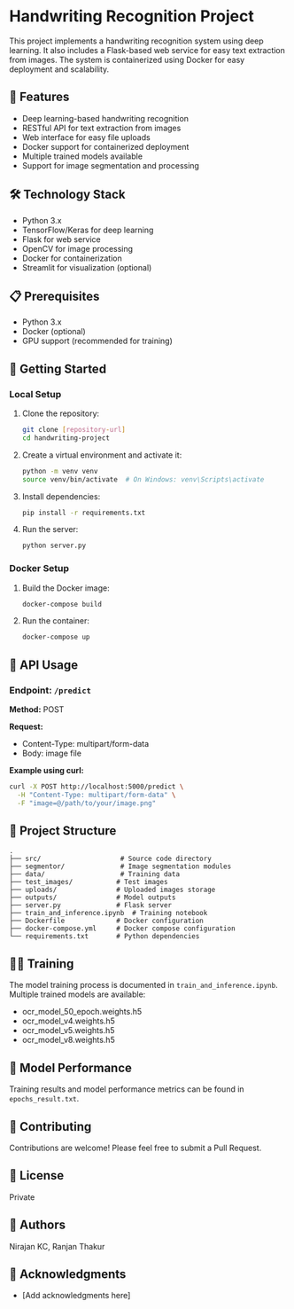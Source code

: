 # Handwriting Recognition Project

This project implements a handwriting recognition system using deep learning. It also includes a Flask-based web service for easy text extraction from images. The system is containerized using Docker for easy deployment and scalability.

## 🌟 Features

- Deep learning-based handwriting recognition
- RESTful API for text extraction from images
- Web interface for easy file uploads 
- Docker support for containerized deployment
- Multiple trained models available
- Support for image segmentation and processing

## 🛠️ Technology Stack

- Python 3.x
- TensorFlow/Keras for deep learning
- Flask for web service
- OpenCV for image processing
- Docker for containerization
- Streamlit for visualization (optional)

## 📋 Prerequisites

- Python 3.x
- Docker (optional)
- GPU support (recommended for training)

## 🚀 Getting Started

### Local Setup

1. Clone the repository:
   ```bash
   git clone [repository-url]
   cd handwriting-project
   ```

2. Create a virtual environment and activate it:
   ```bash
   python -m venv venv
   source venv/bin/activate  # On Windows: venv\Scripts\activate
   ```

3. Install dependencies:
   ```bash
   pip install -r requirements.txt
   ```

4. Run the server:
   ```bash
   python server.py
   ```

### Docker Setup

1. Build the Docker image:
   ```bash
   docker-compose build
   ```

2. Run the container:
   ```bash
   docker-compose up
   ```

## 🔧 API Usage

### Endpoint: `/predict`

**Method:** POST

**Request:**
- Content-Type: multipart/form-data
- Body: image file

**Example using curl:**
```bash
curl -X POST http://localhost:5000/predict \
  -H "Content-Type: multipart/form-data" \
  -F "image=@/path/to/your/image.png"
```

## 📁 Project Structure

```
.
├── src/                    # Source code directory
├── segmentor/              # Image segmentation modules
├── data/                   # Training data
├── test_images/           # Test images
├── uploads/               # Uploaded images storage
├── outputs/               # Model outputs
├── server.py              # Flask server
├── train_and_inference.ipynb  # Training notebook
├── Dockerfile             # Docker configuration
├── docker-compose.yml     # Docker compose configuration
└── requirements.txt       # Python dependencies
```

## 🏃‍♂️ Training

The model training process is documented in `train_and_inference.ipynb`. Multiple trained models are available:
- ocr_model_50_epoch.weights.h5
- ocr_model_v4.weights.h5
- ocr_model_v5.weights.h5
- ocr_model_v8.weights.h5

## 📝 Model Performance

Training results and model performance metrics can be found in `epochs_result.txt`.

## 🤝 Contributing

Contributions are welcome! Please feel free to submit a Pull Request.

## 📄 License

Private 

## 👥 Authors

Nirajan KC, Ranjan Thakur

## 🙏 Acknowledgments

- [Add acknowledgments here]
